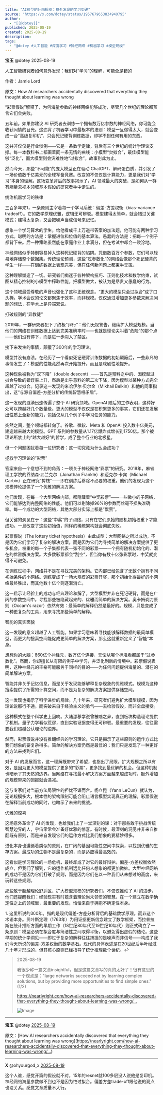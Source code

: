 ```yaml
---
title: "AI模型的壮丽规模：意外发现的学习突破"
source: "https://x.com/dotey/status/1957679653834940795"
author:
  - "[[@dotey]]"
published: 2025-08-19
created: 2025-08-19
description:
tags:
  - "@dotey #人工智能 #深度学习 #神经网络 #机器学习 #模型规模"
---
```

**宝玉** @dotey 2025-08-19

人工智能研究者如何意外发现：我们对“学习”的理解，可能全是错的  
  
作者：Jamie Lord

原文：How AI researchers accidentally discovered that everything they thought about learning was wrong  
  
“彩票假说”解释了，为何海量参数的神经网络能够成功，尽管几个世纪的理论都预言它们会失败。  
  
五年前，如果你建议 AI 研究者去训练一个拥有数万亿参数的神经网络，你可能会收获同情的目光。这违背了机器学习中最根本的法则：模型一旦做得太大，就会变成一台“高级复印机”，只会死记硬背训练数据，却学不到任何有用的东西。  
  
这并非仅仅是行业惯例——它是一条数学定律，背后有三个世纪的统计学理论支撑。每一本教科书上都画着同一条无情的曲线：小模型“欠拟合”，最佳模型能够“泛化”，而大模型则会灾难性地“过拟合”。故事到此为止。  
  
然而今天，那些“不可能”的庞大模型正在驱动 ChatGPT、解码蛋白质，并引发了一场价值数千亿美元的全球军备竞赛。改变的不仅仅是计算能力，更是我们对“学习”本身的理解。这场变革背后的故事揭示了，AI 领域最大的突破，是如何从一群有胆量忽视本领域基本假设的研究者手中诞生的。  
  
统治机器学习的铁律  
  
三百多年来1，一条原则主宰着每一个学习系统：偏差-方差权衡（bias-variance tradeoff）。它的数学原理优雅，逻辑无可辩驳。模型建得太简单，就会错过关键模式；建得太复杂，又会把噪声当成信号来记忆。  
  
想象一个学习算术的学生。给他看成千上万道带答案的加法题，他可能有两种学习方式。聪明的方法是：掌握进位和位值的基本算法。愚蠢的方法是：把每一个例子都背下来。后一种策略虽然能在家庭作业上拿满分，但在考试中却会一败涂地。  
  
神经网络似乎特别容易掉入这种死记硬背的陷阱。凭借数百万个参数，它们可以轻易地存储整个数据集。传统理论预测，这些“过参数化”的网络会像那个死记硬背的学生一样——在训练数据上表现完美，但在任何新问题上都束手无策。  
  
这种理解塑造了一切。研究者们痴迷于各种架构技巧、正则化技术和数学约束，试图从精心控制的小模型中榨取性能。把模型做大，被认为是昂贵又愚蠢的行为。  
  
这个领域最受尊敬的声音也强化了这种正统观念。“更大的模型只会过拟合”成了口头禅。学术会议的论文都聚焦于效率，而非规模。仅仅通过增加更多参数来解决问题的想法，在学术上是异端邪说。  
  
打破规则的“异教徒”  
  
2019年，一群研究者犯下了终极“罪行”：他们无视警告，继续扩大模型规模。当他们的网络在训练数据上达到完美准确率时——也就是理论尖叫着“危险”的那个点——他们没有停下，而是进一步闯入了禁区。

接下来发生的事情，颠覆了300年的学习理论。  
  
模型并没有崩溃。在经历了一个看似死记硬背训练数据的初始颠簸后，一些非凡的事情发生了：模型的性能竟然再次开始提升，而且是戏剧性地提升。  
  
这种现象被称为“双下降”（double descent）——首先是预料之中的、因模型过拟合导致的错误率上升，然后是出乎意料的第二次下降，因为模型以某种方式完全超越了过拟合。记录这一发现的米哈伊尔·贝尔金（Mikhail Belkin）和他的同事指出，这“与源自偏差-方差分析的传统智慧相矛盾”。  
  
这一发现的涟漪迅速传遍了整个 AI 研究领域。OpenAI 随后的工作表明，这种好处可以跨越好几个数量级。更大的模型不仅仅是在积累更多的事实，它们还在发展出性质上全新的能力，包括仅从几个例子中学习任务的能力。  
  
突然之间，整个领域都转向了。谷歌、微软、Meta 和 OpenAI 投入数十亿美元，建造越来越大的模型。GPT 系列的参数量从1.17亿爆炸式增长到1750亿。那个被理论所禁止的“越大越好”的哲学，成了整个行业的北极星。  
  
但一个问题困扰着每一位研究者：这一切究竟为什么会成功？  
  
拯救学习理论的“彩票”  
  
答案来自一个意想不到的角落：一项关于神经网络“彩票”的研究。2018年，麻省理工学院的乔纳森·弗兰克尔（Jonathan Frankle）和迈克尔·卡宾（Michael Carbin）正在研究“剪枝”——即在训练后移除不必要的权重。他们的发现为这个规模悖论提供了一个优雅的解决方案。

他们发现，在每一个大型网络内部，都隐藏着“中奖彩票”——一些微小的子网络，它们能够达到完整网络的性能。他们可以剔除掉96%的参数而丝毫不损失准确率。每一个成功的大型网络，其绝大部分实际上都是“累赘”。  
  
但关键的洞见在于：这些“中奖”的子网络，只有在它们原始的随机初始权重下才能成功。一旦改变了这些初始值，同样的稀疏架构就会彻底失败。  
  
彩票假说（The lottery ticket hypothesis）由此成型：大型网络之所以成功，不是因为它们学习了复杂的解决方案，而是因为它们为寻找简单的解决方案提供了更多机会。权重的每一个子集都代表一张不同的彩票——一个拥有随机初始化的、潜在的优雅解决方案。大多数彩票都会“刮空”，但当你有数十亿张彩票时，中奖就变得不可避免。  
  
在训练过程中，网络并不是在寻找完美的架构。它内部已经包含了无数个拥有不同初始条件的小网络。训练变成了一场大规模的彩票开奖，那个初始化得最好的小网络最终胜出，而其他数十亿个则逐渐消亡。  
  
这一启示让经验上的成功与经典理论和解了。大型模型并非在死记硬背，而是在广阔的参数空间中，寻找那些被隐藏起来的、优雅而简单的解决方案。奥卡姆剃刀原则（Occam's razor）依然有效：最简单的解释仍然是最好的。规模，只是变成了一种更复杂的工具，用来寻找那些简单的解释。  
  
智能的真实面貌  
  
这一发现的意义超越了人工智能。如果学习意味着寻找能够解释数据的最简单模型，而更大的搜索空间能促成更简单的解决方案，那么这就重新定义了“智能”本身。

想想你的大脑：860亿个神经元，数万亿个连接，无论从哪个标准看都属于“过参数化”。然而，你却擅长从有限的例子中学习，并泛化到新的情境中。彩票假说表明，这种神经元的丰裕可能服务于同样的目的——为任何问题提供海量的、潜在的简单解决方案。  
  
智能并非关乎记忆信息，而是关乎发现能够解释复杂现象的优雅模式。规模为这种搜索提供了所需的计算空间，而不是为复杂的解决方案提供存储空间。  
  
这一发现也揭示了科学进步的规律。几十年来，研究者们避免扩大模型规模，因为理论说那行不通。而突破来自于经验主义的勇气——去检验假设，而非全盘接受。  
  
这种模式在整个科学史上回响。大陆漂移学说曾被嗤之鼻，直到板块构造理论提供了机制。量子力学看似荒谬，直到实验证据变得无可辩驳。最重要的发现，往往需要我们超越公认理论的边界。  
  
然而，彩票假说并没有推翻经典的学习理论，它只是揭示了这些原则的运作方式比我们想象的要复杂得多。简单的解决方案仍然是最佳的；我们只是发现了一种更好的方法来找到它们。  
  
对于 AI 的发展而言，这一理解既带来了希望，也指出了局限。扩大规模之所以有效，是因为更大的模型提供了更多的“彩票”，更多找到最优解的机会。但这种机制也暗示了其天然的边界。当网络在寻找最小解决方案方面越来越成功时，额外增加的规模带来的回报就会递减。  
  
这与专家们对当前方法局限性的担忧不谋而合。杨立昆（Yann LeCun）就认为，无论规模多大，根本性的架构限制可能会阻止语言模型实现真正的理解。彩票假说在解释当前成功的同时，也暗示了未来的挑战。  
  
优雅的惊喜  
  
这场意外革命了 AI 的发现，也给我们上了一堂深刻的课：对于那些敢于挑战传统智慧边界的人，宇宙常常会准备好优雅的惊喜。有时候，最深刻的洞见并非来自推翻既有原则，而是来自发现它们的运作方式比我们想象的要精妙得多。

进化本身也遵循着类似的原则，在广阔的基因可能性空间中探索，以找到优雅的生存方案。最成功的生物不是最复杂的，而是适应得最高效的。  
  
这看似是学习理论的一场危机，最终却成了对它的最好辩护。偏差-方差权衡依然成立，但我们了解到，它的运作机制远比任何人想象的都更加微妙。大型神经网络的成功不是因为它们打破了规则，而是因为它们在以一种我们从未想过的高度，来玩转这些规则。  
  
那些敢于超越理论舒适区、扩大模型规模的研究者们，不仅仅推动了 AI 的进步，他们还提醒我们：经验现实有时蕴含着理论尚未领悟的智慧。在一个建立在数学确定性之上的领域里，最重要的发现，恰恰来自于拥抱不确定性本身。  
  
1\. 这里所说的300年，指的是现代偏差-方差分析背后的基础数学原理，而非这个术语本身。贝叶斯定理（1763年）为用证据更新信念建立了数学框架，而拉普拉斯在统计推断方面的早期工作（18世纪80年代至19世纪10年代）则正式确立了一条原则：模型必须在拟合度与简洁性之间取得平衡，以避免得出虚假的结论。这些早期的统计学洞见——即过于复杂的解释往往捕捉的是噪声而非信号——构成了我们今天所说的偏差-方差权衡的数学基石。现代的具体表述是在20世纪后半叶经过几十年才形成的，但其核心原则已经指导了统计推理数个世纪。↩

> 2025-08-19
> 
> 我很少称一篇文章insightful，但是这篇文章写的真的太好了！很有意思的一个观点是："large networks succeed not by learning complex solutions, but by providing more opportunities to find simple ones." (1/2)
> 
> https://nearlyright.com/how-ai-researchers-accidentally-discovered-that-everything-they-thought-about-learning-was-wrong/…
> 
> ![Image](https://pbs.twimg.com/media/GysTLV5XwAUAT3I?format=jpg&name=large)

---

**宝玉** @dotey [2025-08-19](https://x.com/dotey/status/1957679655672000819)

原文：\[How AI researchers accidentally discovered that everything they thought about learning was wrong\](https://nearlyright.com/how-ai-researchers-accidentally-discovered-that-everything-they-thought-about-learning-was-wrong/…)

---

**X** @ohyourgod\_x [2025-08-19](https://x.com/ohyourgod_x/status/1957683278259056705)

这个人谁，感觉开篇的假设就不对。15年的resnet就100多层没人说他是复印机。神经网络海量参数做不到也不是因为怕过拟合。偏差方差trade-off跟他说的观点也没关系。感觉文章质量不大行。
